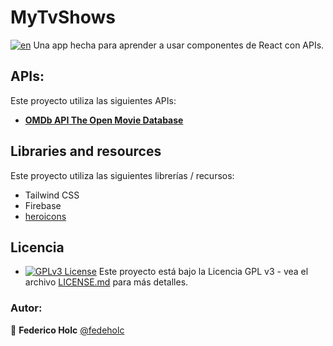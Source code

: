 # MyTvShows
[![en](https://img.shields.io/badge/lang-en-red.svg)](https://github.com/fedeholc/MyTvShows/blob/main/README.md)
Una app hecha para aprender a usar componentes de React con APIs.


## APIs:
Este proyecto utiliza las siguientes APIs:

- [**OMDb API The Open Movie Database**](https://www.omdbapi.com/)

## Libraries and resources

Este proyecto utiliza las siguientes librerías / recursos:
- Tailwind CSS
- Firebase
- [heroicons](https://heroicons.com/)

## Licencia

- [![GPLv3 License](https://img.shields.io/badge/License-GPL%20v3-yellow.svg)](https://opensource.org/licenses/) Este proyecto está bajo la Licencia GPL v3 - vea el archivo [LICENSE.md](LICENSE.md) para más detalles.

### Autor:

👤 **Federico Holc** [@fedeholc](https://github.com/fedeholc)
